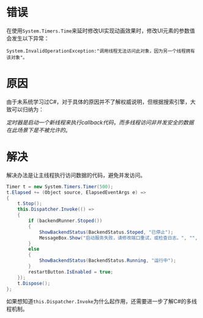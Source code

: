 # 错误
在使用`System.Timers.Time`来延时修改UI实现动画效果时，修改UI元素的参数值会发生以下异常：

```
System.InvalidOperationException:"调用线程无法访问此对象，因为另一个线程拥有该对象"。
```

# 原因

由于未系统学习过C#，对于具体的原因并不了解权威说明，但根据搜索引擎，大致可以归纳为：

$定时器是启动一个新线程来执行callback代码，而多线程访问非并发安全的数据在此场景下是不被允许的。$

# 解决
解决办法是让主线程执行访问数据的代码，避免并发访问。

```c#
Timer t = new System.Timers.Timer(500);
t.Elapsed += (Object source, ElapsedEventArgs e) =>
{
    t.Stop();
    this.Dispatcher.Invoke(() =>
    {
        if (backendRunner.Stoped())
        {
            ShowBackendStatus(BackendStatus.Stoped, "已停止");
            MessageBox.Show("启动服务失败，请修改端口重试，或检查日志。", "", MessageBoxButton.OK, MessageBoxImage.Error);
        }
        else
        {
            ShowBackendStatus(BackendStatus.Running, "运行中");
        }
        restartButton.IsEnabled = true;
    });
    t.Dispose();
};
```

如果想知道`this.Dispatcher.Invoke`为什么起作用，还需要进一步了解C#的多线程机制。